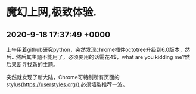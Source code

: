 # 魔幻上网,极致体验. #

## 2020-9-18 17:37:49 +0000 ##

上午用着github研究python，突然发现chrome插件octotree升级到6.0版本，然后...然后其主题不能用了，必须要用的话需花4$，what are you kidding me?然后果断寻找新的主题。

突然就发现了新大陆，Chrome可特制所有页面的stylus(https://userstyles.org/),必须墙裂推荐一波。
